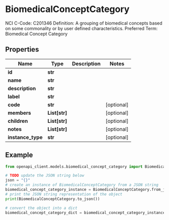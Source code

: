 # BiomedicalConceptCategory

NCI C-Code: C201346 Definition: A grouping of biomedical concepts based on some commonality or by user defined characteristics. Preferred Term: Biomedical Concept Category

## Properties

Name | Type | Description | Notes
------------ | ------------- | ------------- | -------------
**id** | **str** |  | 
**name** | **str** |  | 
**description** | **str** |  | 
**label** | **str** |  | 
**code** | **str** |  | [optional] 
**members** | **List[str]** |  | [optional] 
**children** | **List[str]** |  | [optional] 
**notes** | **List[str]** |  | [optional] 
**instance_type** | **str** |  | [optional] 

## Example

```python
from openapi_client.models.biomedical_concept_category import BiomedicalConceptCategory

# TODO update the JSON string below
json = "{}"
# create an instance of BiomedicalConceptCategory from a JSON string
biomedical_concept_category_instance = BiomedicalConceptCategory.from_json(json)
# print the JSON string representation of the object
print(BiomedicalConceptCategory.to_json())

# convert the object into a dict
biomedical_concept_category_dict = biomedical_concept_category_instance.to_dict()
# create an instance of BiomedicalConceptCategory from a dict
biomedical_concept_category_from_dict = BiomedicalConceptCategory.from_dict(biomedical_concept_category_dict)
```
[[Back to Model list]](../README.md#documentation-for-models) [[Back to API list]](../README.md#documentation-for-api-endpoints) [[Back to README]](../README.md)


